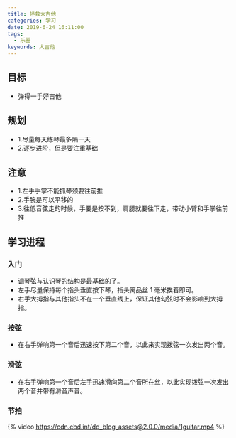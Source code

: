 ```yaml
---
title: 拯救大吉他
categories: 学习
date: 2019-6-24 16:11:00
tags:
  - 乐器
keywords: 大吉他
---
```


## 目标

- 弹得一手好吉他

## 规划

- 1.尽量每天练琴最多隔一天
- 2.逐步进阶，但是要注重基础

## 注意

- 1.左手手掌不能抓琴颈要往前推
- 2.手腕是可以平移的
- 3.往低音弦走的时候，手要是按不到，肩膀就要往下走，带动小臂和手掌往前推

## 学习进程

### 入门

- 调琴弦与认识琴的结构是最基础的了。
- 左手尽量保持每个指头垂直按下琴，指头离品丝 1 毫米挨着即可。
- 右手大拇指与其他指头不在一个垂直线上，保证其他勾弦时不会影响到大拇指。

### 按弦

- 在右手弹响第一个音后迅速按下第二个音，以此来实现拨弦一次发出两个音。

### 滑弦

- 在右手弹响第一个音后左手迅速滑向第二个音所在丝，以此实现拨弦一次发出两个音并带有滑音声音。

### 节拍

{% video https://cdn.cbd.int/dd_blog_assets@2.0.0/media/1guitar.mp4 %}